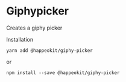 # Giphypicker

Creates a giphy picker

Installation

    yarn add @happeokit/giphy-picker

or 

    npm install --save @happeokit/giphy-picker
